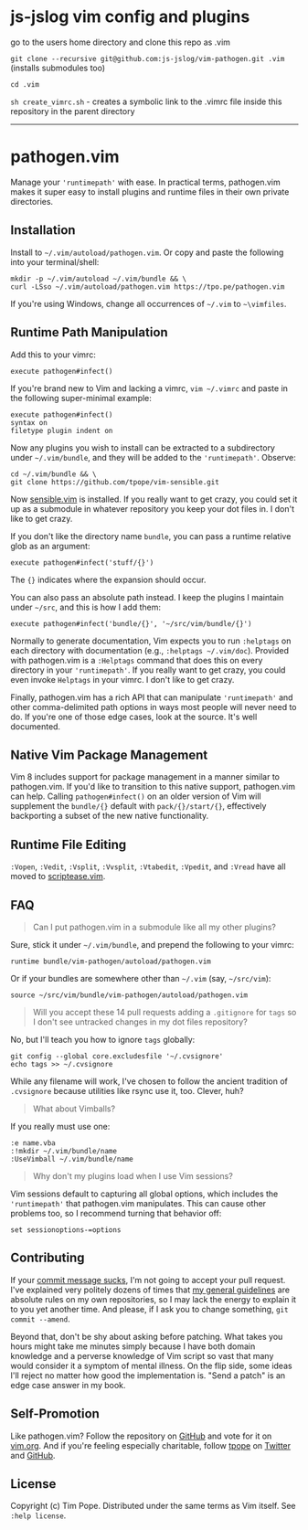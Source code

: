 # js-jslog vim config and plugins

go to the users home directory and clone this repo as .vim

`git clone --recursive git@github.com:js-jslog/vim-pathogen.git .vim` (installs submodules too)

`cd .vim`

`sh create_vimrc.sh` - creates a symbolic link to the .vimrc file inside this repository in the parent directory


----------------

# pathogen.vim

Manage your `'runtimepath'` with ease.  In practical terms, pathogen.vim
makes it super easy to install plugins and runtime files in their own
private directories.

## Installation

Install to `~/.vim/autoload/pathogen.vim`.
Or copy and paste the following into your terminal/shell:

    mkdir -p ~/.vim/autoload ~/.vim/bundle && \
    curl -LSso ~/.vim/autoload/pathogen.vim https://tpo.pe/pathogen.vim

If you're using Windows, change all occurrences of `~/.vim` to `~\vimfiles`.

## Runtime Path Manipulation

Add this to your vimrc:

    execute pathogen#infect()

If you're brand new to Vim and lacking a vimrc, `vim ~/.vimrc` and paste
in the following super-minimal example:

    execute pathogen#infect()
    syntax on
    filetype plugin indent on

Now any plugins you wish to install can be extracted to a subdirectory
under `~/.vim/bundle`, and they will be added to the `'runtimepath'`.
Observe:

    cd ~/.vim/bundle && \
    git clone https://github.com/tpope/vim-sensible.git

Now [sensible.vim](https://github.com/tpope/vim-sensible) is installed.
If you really want to get crazy, you could set it up as a submodule in
whatever repository you keep your dot files in.  I don't like to get
crazy.

If you don't like the directory name `bundle`, you can pass a runtime relative
glob as an argument:

    execute pathogen#infect('stuff/{}')

The `{}` indicates where the expansion should occur.

You can also pass an absolute path instead.  I keep the plugins I maintain under `~/src`, and this is how I add them:

    execute pathogen#infect('bundle/{}', '~/src/vim/bundle/{}')

Normally to generate documentation, Vim expects you to run `:helptags`
on each directory with documentation (e.g., `:helptags ~/.vim/doc`).
Provided with pathogen.vim is a `:Helptags` command that does this on
every directory in your `'runtimepath'`.  If you really want to get
crazy, you could even invoke `Helptags` in your vimrc.  I don't like to
get crazy.

Finally, pathogen.vim has a rich API that can manipulate `'runtimepath'`
and other comma-delimited path options in ways most people will never
need to do.  If you're one of those edge cases, look at the source.
It's well documented.

## Native Vim Package Management

Vim 8 includes support for package management in a manner similar to
pathogen.vim.  If you'd like to transition to this native support,
pathogen.vim can help.  Calling `pathogen#infect()` on an older version of Vim
will supplement the `bundle/{}` default with `pack/{}/start/{}`, effectively
backporting a subset of the new native functionality.

## Runtime File Editing

`:Vopen`, `:Vedit`, `:Vsplit`, `:Vvsplit`, `:Vtabedit`, `:Vpedit`, and
`:Vread` have all moved to [scriptease.vim][].

[scriptease.vim]: https://github.com/tpope/vim-scriptease

## FAQ

> Can I put pathogen.vim in a submodule like all my other plugins?

Sure, stick it under `~/.vim/bundle`, and prepend the following to your
vimrc:

    runtime bundle/vim-pathogen/autoload/pathogen.vim

Or if your bundles are somewhere other than `~/.vim` (say, `~/src/vim`):

    source ~/src/vim/bundle/vim-pathogen/autoload/pathogen.vim

> Will you accept these 14 pull requests adding a `.gitignore` for
> `tags` so I don't see untracked changes in my dot files repository?

No, but I'll teach you how to ignore `tags` globally:

    git config --global core.excludesfile '~/.cvsignore'
    echo tags >> ~/.cvsignore

While any filename will work, I've chosen to follow the ancient
tradition of `.cvsignore` because utilities like rsync use it, too.
Clever, huh?

> What about Vimballs?

If you really must use one:

    :e name.vba
    :!mkdir ~/.vim/bundle/name
    :UseVimball ~/.vim/bundle/name

> Why don't my plugins load when I use Vim sessions?

Vim sessions default to capturing all global options, which includes the
`'runtimepath'` that pathogen.vim manipulates.  This can cause other problems
too, so I recommend turning that behavior off:

    set sessionoptions-=options

## Contributing

If your [commit message sucks](http://stopwritingramblingcommitmessages.com/),
I'm not going to accept your pull request.  I've explained very politely
dozens of times that
[my general guidelines](http://tbaggery.com/2008/04/19/a-note-about-git-commit-messages.html)
are absolute rules on my own repositories, so I may lack the energy to
explain it to you yet another time.  And please, if I ask you to change
something, `git commit --amend`.

Beyond that, don't be shy about asking before patching.  What takes you
hours might take me minutes simply because I have both domain knowledge
and a perverse knowledge of Vim script so vast that many would consider
it a symptom of mental illness.  On the flip side, some ideas I'll
reject no matter how good the implementation is.  "Send a patch" is an
edge case answer in my book.

## Self-Promotion

Like pathogen.vim?  Follow the repository on
[GitHub](https://github.com/tpope/vim-pathogen) and vote for it on
[vim.org](http://www.vim.org/scripts/script.php?script_id=2332).  And if
you're feeling especially charitable, follow [tpope](http://tpo.pe/) on
[Twitter](http://twitter.com/tpope) and
[GitHub](https://github.com/tpope).

## License

Copyright (c) Tim Pope.  Distributed under the same terms as Vim itself.
See `:help license`.
